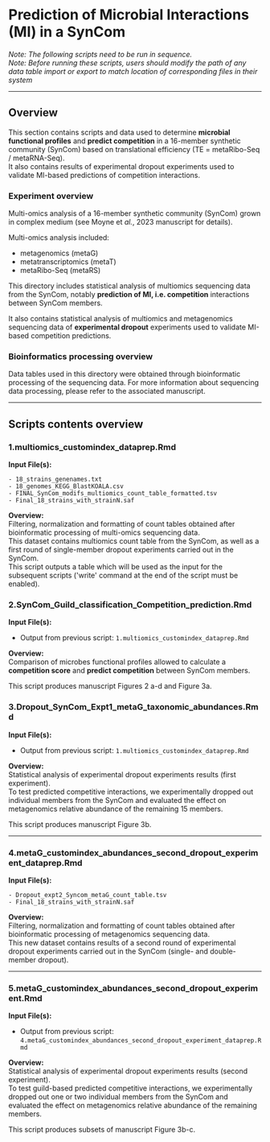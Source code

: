# Prediction of Microbial Interactions (MI) in a SynCom

_Note: The following scripts need to be run in sequence._  
_Note: Before running these scripts, users should modify the path of any data table import or export to match location of corresponding files in their system_ 

*** 

## Overview

This section contains scripts and data used to determine __microbial functional profiles__ and __predict competition__ in a 16-member synthetic community (SynCom) based on translational efficiency (TE = metaRibo-Seq / metaRNA-Seq).  
It also contains results of experimental dropout experiments used to validate MI-based predictions of competition interactions.  

### Experiment overview  

Multi-omics analysis of a 16-member synthetic community (SynCom) grown in complex medium (see Moyne et _al._, 2023 manuscript for details).  

Multi-omics analysis included:  
- metagenomics (metaG)  
- metatranscriptomics (metaT)  
- metaRibo-Seq (metaRS)  

This directory includes statistical analysis of multiomics sequencing data from the SynCom, notably  __prediction of MI, i.e. competition__ interactions between SynCom members.  

It also contains statistical analysis of multiomics and metagenomics sequencing data of __experimental dropout__ experiments used to validate MI-based competition predictions.  

### Bioinformatics processing overview  

Data tables used in this directory were obtained through bioinformatic processing of the sequencing data. For more information about sequencing data processing, please refer to the associated manuscript. 

***

## Scripts contents overview

### 1.multiomics_customindex_dataprep.Rmd  

__Input File(s):__  
```
- 18_strains_genenames.txt  
- 18_genomes_KEGG_BlastKOALA.csv  
- FINAL_SynCom_modifs_multiomics_count_table_formatted.tsv  
- Final_18_strains_with_strainN.saf  
```

__Overview:__  
Filtering, normalization and formatting of count tables obtained after bioinformatic processing of multi-omics sequencing data.  
This dataset contains multiomics count table from the SynCom, as well as a first round of single-member dropout experiments carried out in the SynCom.  
This script outputs a table which will be used as the input for the subsequent scripts ('write' command at the end of the script must be enabled).  


### 2.SynCom_Guild_classification_Competition_prediction.Rmd 

__Input File(s):__  
- Output from previous script: ```1.multiomics_customindex_dataprep.Rmd```

__Overview:__  
Comparison of microbes functional profiles allowed to calculate a __competition score__ and __predict competition__ between SynCom members.  

This script produces manuscript Figures 2 a-d and Figure 3a. 


### 3.Dropout_SynCom_Expt1_metaG_taxonomic_abundances.Rmd

__Input File(s):__ 
- Output from previous script: ```1.multiomics_customindex_dataprep.Rmd```

__Overview:__  
Statistical analysis of experimental dropout experiments results (first experiment).  
To test predicted competitive interactions, we experimentally dropped out individual members from the SynCom and evaluated the effect on metagenomics relative abundance of the remaining 15 members.  

This script produces manuscript Figure 3b. 


***

### 4.metaG_customindex_abundances_second_dropout_experiment_dataprep.Rmd

__Input File(s):__  
```
- Dropout_expt2_Syncom_metaG_count_table.tsv  
- Final_18_strains_with_strainN.saf  
```

__Overview:__  
Filtering, normalization and formatting of count tables obtained after bioinformatic processing of metagenomics sequencing data.  
This new dataset contains results of a second round of experimental dropout experiments carried out in the SynCom (single- and double-member dropout). 



***

### 5.metaG_customindex_abundances_second_dropout_experiment.Rmd

__Input File(s):__ 
- Output from previous script: ```4.metaG_customindex_abundances_second_dropout_experiment_dataprep.Rmd```

__Overview:__  
Statistical analysis of experimental dropout experiments results (second experiment).  
To test guild-based predicted competitive interactions, we experimentally dropped out one or two individual members from the SynCom and evaluated the effect on metagenomics relative abundance of the remaining members.  

This script produces subsets of manuscript Figure 3b-c. 

